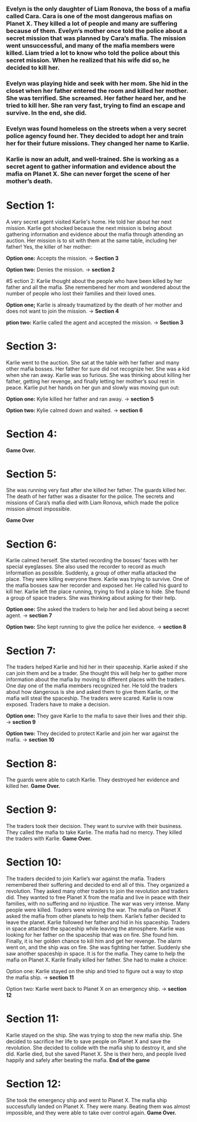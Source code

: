 ### Evelyn is the only daughter of Liam Ronova, the boss of a mafia called Cara. Cara is one of the most dangerous mafias on Planet X. They killed a lot of people and many are suffering because of them. Evelyn’s mother once told the police about a secret mission that was planned by Cara’s mafia. The mission went unsuccessful, and many of the mafia members were killed. Liam tried a lot to know who told the police about this secret mission. When he realized that his wife did so, he decided to kill her. 
### Evelyn was playing hide and seek with her mom. She hid in the closet when her father entered the room and killed her mother. She was terrified. She screamed. Her father heard her, and he tried to kill her. She ran very fast, trying to find an escape and survive. In the end, she did. 
### Evelyn was found homeless on the streets when a very secret police agency found her. They decided to adopt her and train her for their future missions. They changed her name to Karlie.
### Karlie is now an adult, and well-trained. She is working as a secret agent to gather information and evidence about the mafia on Planet X. She can never forget the scene of her mother’s death. 


# Section 1: 
A very secret agent visited Karlie's home. He told her about her next mission. Karlie got shocked because the next mission is being about gathering information and evidence about the mafia through attending an auction. Her mission is to sit with them at the same table, including her father! Yes, the killer of her mother:

**Option one:** Accepts the mission. → **Section 3**

**Option two:** Denies the mission. → **section 2**

#S ection 2:
Karlie thought about the people who have been killed by her father and all the mafia. She remembered her mom and wondered about the number of people who lost their families and their loved ones.

**Option one;** Karlie is already traumatized by the death of her mother and does not want to join the mission. → **Section 4**

**ption two:** Karlie called the agent and accepted the mission. → **Section 3**

# Section 3:
Karlie went to the auction. She sat at the table with her father and many other mafia bosses. Her father for sure did not recognize her. She was a kid when she ran away. Karlie was so furious. She was thinking about killing her father,  getting her revenge, and finally letting her mother’s soul rest in peace. Karlie put her hands on her gun and slowly was moving gun out:

**Option one:** Kylie killed her father and ran away. →  **section 5**

**Option two:** Kylie calmed down and waited. →  **section 6**

# Section 4:
**Game Over.**

# Section 5: 
She was running very fast after she killed her father. The guards killed her. The death of her father was a disaster for the police. The secrets and missions of Cara’s mafia died with Liam Ronova, which made the police mission almost impossible. 

**Game Over**

# Section 6:
Karlie calmed herself. She started recording the bosses' faces with her special eyeglasses. She also used the recorder to record as much information as possible. Suddenly, a group of other mafia attacked the place. They were killing everyone there. Karlie was trying to survive. One of the mafia bosses saw her recorder and exposed her. He called his guard to kill her. Karlie left the place running, trying to find a place to hide. She found a group of space traders. She was thinking about asking for their help.

**Option one:** She asked the traders to help her and lied about being a secret agent. → **section 7**

**Option two:** She kept running to give the police her evidence. → **section 8**

# Section 7:
The traders helped Karlie and hid her in their spaceship. Karlie asked if she can join them and be a trader. She thought this will help her to gather more information about the mafia by moving to different places with the traders. One day one of the mafia members recognized her. He told the traders about how dangerous is she and asked them to give them Karlie, or the mafia will steal the spaceship. The traders were scared. Karlie is now exposed. Traders have to make a decision.

**Option one:** They gave Karlie to the mafia to save their lives and their ship. → **section 9**

**Option two:** They decided to protect Karlie and join her war against the mafia. →  **section 10**

# Section 8:
The guards were able to catch Karlie. They destroyed her evidence and killed her. **Game Over.**

# Section 9:
The traders took their decision. They want to survive with their business. They called the mafia to take Karlie. The mafia had no mercy. They killed the traders with Karlie. **Game Over.**

# Section 10:
The traders decided to join Karlie’s war against the mafia. Traders remembered their suffering and decided to end all of this. They organized a revolution. They asked many other traders to join the revolution and traders did. They wanted to free Planet X from the mafia and live in peace with their families, with no suffering and no injustice. 
The war was very intense. Many people were killed. Traders were winning the war. The mafia on Planet X asked the mafia from other planets to help them. Karlie’s father decided to leave the planet. Karlie followed her father and hid in his spaceship. Traders in space attacked the spaceship while leaving the atmosphere. Karlie was looking for her father on the spaceship that was on fire. She found him. Finally, it is her golden chance to kill him and get her revenge. The alarm went on, and the ship was on fire. She was fighting her father. Suddenly she saw another spaceship in space. It is for the mafia. They came to help the mafia on Planet X. Karile finally killed her father. She had to make a choice:

Option one: Karlie stayed on the ship and tried to figure out a way to stop the mafia ship. → **section 11**

Option two: Karlie went back to Planet X on an emergency ship. →  **section 12**

# Section 11:
Karlie stayed on the ship. She was trying to stop the new mafia ship. She decided to sacrifice her life to save people on Planet X and save the revolution. She decided to collide with the mafia ship to destroy it, and she did. 
Karlie died, but she saved Planet X. She is their hero, and people lived happily and safely after beating the mafia. **End of the game**

# Section 12:
She took the emergency ship and went to Planet X. The mafia ship successfully landed on Planet X. They were many. Beating them was almost impossible, and they were able to take over control again. **Game Over.** 


